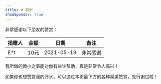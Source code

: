 ```yaml
---
title: ❤️ 致谢
showSponsor: true
---
```

非常感谢以下朋友的赞赏：

|捐赠人|金额|日期|备注|
|-|-|-|-|
|E*t|10元|2021-05-19|非常感谢|

我所做的微小之事能对你有些许帮助，真是非常令人高兴！

如果你也想赞赏我的汗水，可以通过本页最下方的各种渠道赞赏，先行谢过啦！